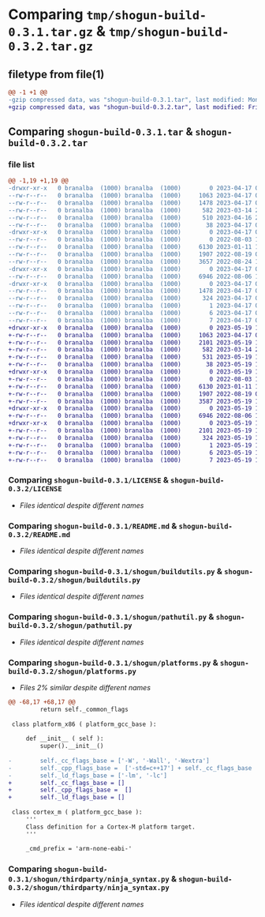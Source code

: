 # Comparing `tmp/shogun-build-0.3.1.tar.gz` & `tmp/shogun-build-0.3.2.tar.gz`

## filetype from file(1)

```diff
@@ -1 +1 @@
-gzip compressed data, was "shogun-build-0.3.1.tar", last modified: Mon Apr 17 00:00:28 2023, max compression
+gzip compressed data, was "shogun-build-0.3.2.tar", last modified: Fri May 19 18:38:01 2023, max compression
```

## Comparing `shogun-build-0.3.1.tar` & `shogun-build-0.3.2.tar`

### file list

```diff
@@ -1,19 +1,19 @@
-drwxr-xr-x   0 branalba  (1000) branalba  (1000)        0 2023-04-17 00:00:28.308867 shogun-build-0.3.1/
--rw-r--r--   0 branalba  (1000) branalba  (1000)     1063 2023-04-17 00:00:15.000000 shogun-build-0.3.1/LICENSE
--rw-r--r--   0 branalba  (1000) branalba  (1000)     1478 2023-04-17 00:00:28.308867 shogun-build-0.3.1/PKG-INFO
--rw-r--r--   0 branalba  (1000) branalba  (1000)      582 2023-03-14 20:47:36.000000 shogun-build-0.3.1/README.md
--rw-r--r--   0 branalba  (1000) branalba  (1000)      510 2023-04-16 23:59:31.000000 shogun-build-0.3.1/pyproject.toml
--rw-r--r--   0 branalba  (1000) branalba  (1000)       38 2023-04-17 00:00:28.308867 shogun-build-0.3.1/setup.cfg
-drwxr-xr-x   0 branalba  (1000) branalba  (1000)        0 2023-04-17 00:00:28.308867 shogun-build-0.3.1/shogun/
--rw-r--r--   0 branalba  (1000) branalba  (1000)        0 2022-08-03 19:14:34.000000 shogun-build-0.3.1/shogun/__init__.py
--rw-r--r--   0 branalba  (1000) branalba  (1000)     6130 2023-01-11 18:39:50.000000 shogun-build-0.3.1/shogun/buildutils.py
--rw-r--r--   0 branalba  (1000) branalba  (1000)     1907 2022-08-19 03:54:16.000000 shogun-build-0.3.1/shogun/pathutil.py
--rw-r--r--   0 branalba  (1000) branalba  (1000)     3657 2022-08-24 19:04:05.000000 shogun-build-0.3.1/shogun/platforms.py
-drwxr-xr-x   0 branalba  (1000) branalba  (1000)        0 2023-04-17 00:00:28.308867 shogun-build-0.3.1/shogun/thirdparty/
--rw-r--r--   0 branalba  (1000) branalba  (1000)     6946 2022-08-06 18:24:39.000000 shogun-build-0.3.1/shogun/thirdparty/ninja_syntax.py
-drwxr-xr-x   0 branalba  (1000) branalba  (1000)        0 2023-04-17 00:00:28.308867 shogun-build-0.3.1/shogun_build.egg-info/
--rw-r--r--   0 branalba  (1000) branalba  (1000)     1478 2023-04-17 00:00:28.000000 shogun-build-0.3.1/shogun_build.egg-info/PKG-INFO
--rw-r--r--   0 branalba  (1000) branalba  (1000)      324 2023-04-17 00:00:28.000000 shogun-build-0.3.1/shogun_build.egg-info/SOURCES.txt
--rw-r--r--   0 branalba  (1000) branalba  (1000)        1 2023-04-17 00:00:28.000000 shogun-build-0.3.1/shogun_build.egg-info/dependency_links.txt
--rw-r--r--   0 branalba  (1000) branalba  (1000)        6 2023-04-17 00:00:28.000000 shogun-build-0.3.1/shogun_build.egg-info/requires.txt
--rw-r--r--   0 branalba  (1000) branalba  (1000)        7 2023-04-17 00:00:28.000000 shogun-build-0.3.1/shogun_build.egg-info/top_level.txt
+drwxr-xr-x   0 branalba  (1000) branalba  (1000)        0 2023-05-19 18:38:01.760534 shogun-build-0.3.2/
+-rw-r--r--   0 branalba  (1000) branalba  (1000)     1063 2023-04-17 00:00:15.000000 shogun-build-0.3.2/LICENSE
+-rw-r--r--   0 branalba  (1000) branalba  (1000)     2101 2023-05-19 18:38:01.757201 shogun-build-0.3.2/PKG-INFO
+-rw-r--r--   0 branalba  (1000) branalba  (1000)      582 2023-03-14 20:47:36.000000 shogun-build-0.3.2/README.md
+-rw-r--r--   0 branalba  (1000) branalba  (1000)      531 2023-05-19 18:36:12.000000 shogun-build-0.3.2/pyproject.toml
+-rw-r--r--   0 branalba  (1000) branalba  (1000)       38 2023-05-19 18:38:01.760534 shogun-build-0.3.2/setup.cfg
+drwxr-xr-x   0 branalba  (1000) branalba  (1000)        0 2023-05-19 18:38:01.757201 shogun-build-0.3.2/shogun/
+-rw-r--r--   0 branalba  (1000) branalba  (1000)        0 2022-08-03 19:14:34.000000 shogun-build-0.3.2/shogun/__init__.py
+-rw-r--r--   0 branalba  (1000) branalba  (1000)     6130 2023-01-11 18:39:50.000000 shogun-build-0.3.2/shogun/buildutils.py
+-rw-r--r--   0 branalba  (1000) branalba  (1000)     1907 2022-08-19 03:54:16.000000 shogun-build-0.3.2/shogun/pathutil.py
+-rw-r--r--   0 branalba  (1000) branalba  (1000)     3587 2023-05-19 18:35:40.000000 shogun-build-0.3.2/shogun/platforms.py
+drwxr-xr-x   0 branalba  (1000) branalba  (1000)        0 2023-05-19 18:38:01.757201 shogun-build-0.3.2/shogun/thirdparty/
+-rw-r--r--   0 branalba  (1000) branalba  (1000)     6946 2022-08-06 18:24:39.000000 shogun-build-0.3.2/shogun/thirdparty/ninja_syntax.py
+drwxr-xr-x   0 branalba  (1000) branalba  (1000)        0 2023-05-19 18:38:01.757201 shogun-build-0.3.2/shogun_build.egg-info/
+-rw-r--r--   0 branalba  (1000) branalba  (1000)     2101 2023-05-19 18:38:01.000000 shogun-build-0.3.2/shogun_build.egg-info/PKG-INFO
+-rw-r--r--   0 branalba  (1000) branalba  (1000)      324 2023-05-19 18:38:01.000000 shogun-build-0.3.2/shogun_build.egg-info/SOURCES.txt
+-rw-r--r--   0 branalba  (1000) branalba  (1000)        1 2023-05-19 18:38:01.000000 shogun-build-0.3.2/shogun_build.egg-info/dependency_links.txt
+-rw-r--r--   0 branalba  (1000) branalba  (1000)        6 2023-05-19 18:38:01.000000 shogun-build-0.3.2/shogun_build.egg-info/requires.txt
+-rw-r--r--   0 branalba  (1000) branalba  (1000)        7 2023-05-19 18:38:01.000000 shogun-build-0.3.2/shogun_build.egg-info/top_level.txt
```

### Comparing `shogun-build-0.3.1/LICENSE` & `shogun-build-0.3.2/LICENSE`

 * *Files identical despite different names*

### Comparing `shogun-build-0.3.1/README.md` & `shogun-build-0.3.2/README.md`

 * *Files identical despite different names*

### Comparing `shogun-build-0.3.1/shogun/buildutils.py` & `shogun-build-0.3.2/shogun/buildutils.py`

 * *Files identical despite different names*

### Comparing `shogun-build-0.3.1/shogun/pathutil.py` & `shogun-build-0.3.2/shogun/pathutil.py`

 * *Files identical despite different names*

### Comparing `shogun-build-0.3.1/shogun/platforms.py` & `shogun-build-0.3.2/shogun/platforms.py`

 * *Files 2% similar despite different names*

```diff
@@ -68,17 +68,17 @@
         return self._common_flags
 
 class platform_x86 ( platform_gcc_base ):
 
     def __init__ ( self ):
         super().__init__()
 
-        self._cc_flags_base = ['-W', '-Wall', '-Wextra'] 
-        self._cpp_flags_base =  ['-std=c++17'] + self._cc_flags_base 
-        self._ld_flags_base = ['-lm', '-lc']
+        self._cc_flags_base = [] 
+        self._cpp_flags_base =  [] 
+        self._ld_flags_base = []
 
 class cortex_m ( platform_gcc_base ):
     '''
     Class definition for a Cortex-M platform target.
     '''
 
     _cmd_prefix = 'arm-none-eabi-'
```

### Comparing `shogun-build-0.3.1/shogun/thirdparty/ninja_syntax.py` & `shogun-build-0.3.2/shogun/thirdparty/ninja_syntax.py`

 * *Files identical despite different names*

